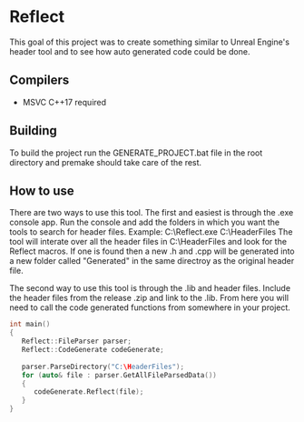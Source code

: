 # Reflect

This goal of this project was to create something similar to Unreal Engine's header tool and to see how auto generated code could be done.

## Compilers 
- MSVC C++17 required

## Building
To build the project run the GENERATE_PROJECT.bat file in the root directory and premake should take care of the rest.

## How to use
There are two ways to use this tool. The first and easiest is through the .exe console app. Run the console and add the folders in which you want the tools to search for header files.
Example:
C:\Reflect.exe C:\HeaderFiles
The tool will interate over all the header files in C:\HeaderFiles and look for the Reflect macros. If one is found then a new .h and .cpp will be generated into a new folder called "Generated" in the same directroy as the original header file.

The second way to use this tool is through the .lib and header files. Include the header files from the release .zip and link to the .lib. From here you will need to call the code generated functions from somewhere in your project.
```cpp
int main() 
{
   Reflect::FileParser parser;
   Reflect::CodeGenerate codeGenerate;
   
   parser.ParseDirectory("C:\HeaderFiles");
   for (auto& file : parser.GetAllFileParsedData())
   {
      codeGenerate.Reflect(file);
   }
}
```

